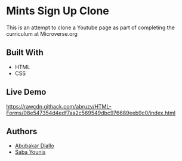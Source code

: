 # Mints Sign Up Clone
This is an attempt to clone a Youtube page as part of completing the curriculum at Microverse.org

## Built With
- HTML
- CSS

## Live Demo
https://rawcdn.githack.com/abruzy/HTML-Forms/08e547354d4edf7aa2c569549dbc976689eeb9c0/index.html

## Authors
- [Abubakar Diallo](https://github.com/abruzy)
- [Saba Younis](https://github.com/sabayounis)